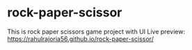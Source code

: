 # rock-paper-scissor
This is rock paper scissors game project with UI
Live preview: https://rahulrajoria56.github.io/rock-paper-scissor/